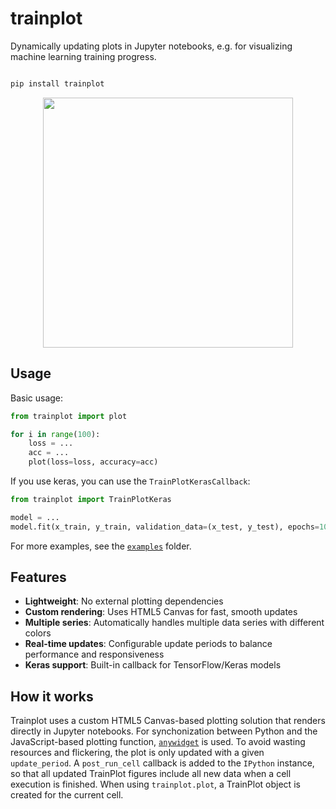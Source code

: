 # trainplot

Dynamically updating plots in Jupyter notebooks, e.g. for visualizing machine learning training progress.

```bash

pip install trainplot
```

<p align="center"><img src="https://github.com/user-attachments/assets/03bd661c-37d7-41a4-ba91-891f57ebfcf8" width="400" center></p>



## Usage

Basic usage:

```python
from trainplot import plot

for i in range(100):
    loss = ...
    acc = ...
    plot(loss=loss, accuracy=acc)
```

If you use keras, you can use the `TrainPlotKerasCallback`:

```python
from trainplot import TrainPlotKeras

model = ...
model.fit(x_train, y_train, validation_data=(x_test, y_test), epochs=10, callbacks=[TrainPlotKerasCallback()])
```

For more examples, see the [`examples`](examples/) folder.


## Features

* **Lightweight**: No external plotting dependencies
* **Custom rendering**: Uses HTML5 Canvas for fast, smooth updates
* **Multiple series**: Automatically handles multiple data series with different colors
* **Real-time updates**: Configurable update periods to balance performance and responsiveness
* **Keras support**: Built-in callback for TensorFlow/Keras models


## How it works

Trainplot uses a custom HTML5 Canvas-based plotting solution that renders directly in Jupyter notebooks. For synchonization between Python and the JavaScript-based plotting function, [`anywidget`](https://github.com/manzt/anywidget) is used. To avoid wasting resources and flickering, the plot is only updated with a given `update_period`. A `post_run_cell` callback is added to the `IPython` instance, so that all updated TrainPlot figures include all new data when a cell execution is finished. When using `trainplot.plot`, a TrainPlot object is created for the current cell.
